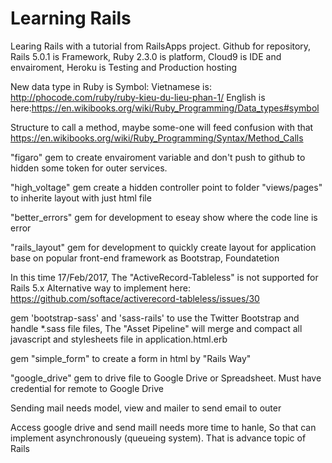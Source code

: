 # Learning Rails
Learing Rails with a tutorial from RailsApps project.
Github for repository, Rails 5.0.1 is Framework, Ruby 2.3.0 is platform, Cloud9 is IDE and envairoment, Heroku is Testing and Production hosting

New data type in Ruby is Symbol:
Vietnamese is: http://phocode.com/ruby/ruby-kieu-du-lieu-phan-1/
English is here:https://en.wikibooks.org/wiki/Ruby_Programming/Data_types#symbol

Structure to call a method, maybe some-one will feed confusion with that
https://en.wikibooks.org/wiki/Ruby_Programming/Syntax/Method_Calls

"figaro" gem to create envairoment variable and don't push to github to hidden some token
for outer services.

"high_voltage" gem create a hidden controller point to folder "views/pages" to inherite 
layout with just html file

"better_errors" gem for development to eseay show where the code line is error
 
"rails_layout" gem for development to quickly create layout for application base on
popular front-end framework as Bootstrap, Foundatetion

In this time 17/Feb/2017, The "ActiveRecord-Tableless" is not supported for Rails 5.x
Alternative way to implement here: https://github.com/softace/activerecord-tableless/issues/30

gem 'bootstrap-sass' and 'sass-rails' to use the Twitter Bootstrap and handle *.sass file files,
The "Asset Pipeline" will merge and compact all javascript and stylesheets file in application.html.erb

gem "simple_form" to create a form in html by "Rails Way"

"google_drive" gem to drive file to Google Drive or Spreadsheet. 
Must have credential for remote to Google Drive

Sending mail needs model, view and mailer to send email to outer

Access google drive and send maill needs more time to hanle, So that can implement asynchronously (queueing system). That is advance topic of Rails

